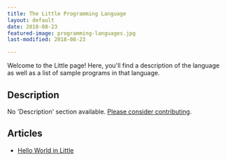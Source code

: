 ```yaml
---
title: The Little Programming Language
layout: default
date: 2018-08-23
featured-image: programming-languages.jpg
last-modified: 2018-08-23

---
```


Welcome to the Little page! Here, you'll find a description of the language as well as a list of sample programs in that language.

## Description

No 'Description' section available. [Please consider contributing](https://github.com/TheRenegadeCoder/sample-programs-website).

## Articles

- [Hello World in Little](https://sampleprograms.io/projects/hello-world/little)